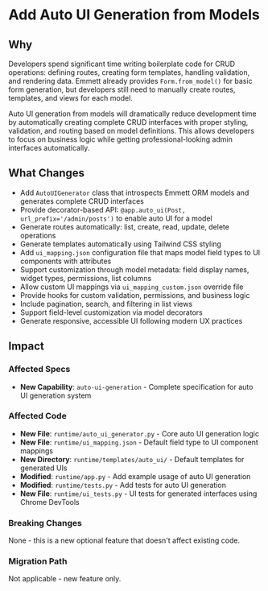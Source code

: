 # Add Auto UI Generation from Models

## Why

Developers spend significant time writing boilerplate code for CRUD operations: defining routes, creating form templates, handling validation, and rendering data. Emmett already provides `Form.from_model()` for basic form generation, but developers still need to manually create routes, templates, and views for each model.

Auto UI generation from models will dramatically reduce development time by automatically creating complete CRUD interfaces with proper styling, validation, and routing based on model definitions. This allows developers to focus on business logic while getting professional-looking admin interfaces automatically.

## What Changes

- Add `AutoUIGenerator` class that introspects Emmett ORM models and generates complete CRUD interfaces
- Provide decorator-based API: `@app.auto_ui(Post, url_prefix='/admin/posts')` to enable auto UI for a model
- Generate routes automatically: list, create, read, update, delete operations
- Generate templates automatically using Tailwind CSS styling
- Add `ui_mapping.json` configuration file that maps model field types to UI components with attributes
- Support customization through model metadata: field display names, widget types, permissions, list columns
- Allow custom UI mappings via `ui_mapping_custom.json` override file
- Provide hooks for custom validation, permissions, and business logic
- Include pagination, search, and filtering in list views
- Support field-level customization via model decorators
- Generate responsive, accessible UI following modern UX practices

## Impact

### Affected Specs
- **New Capability**: `auto-ui-generation` - Complete specification for auto UI generation system

### Affected Code
- **New File**: `runtime/auto_ui_generator.py` - Core auto UI generation logic
- **New File**: `runtime/ui_mapping.json` - Default field type to UI component mappings
- **New Directory**: `runtime/templates/auto_ui/` - Default templates for generated UIs
- **Modified**: `runtime/app.py` - Add example usage of auto UI generation
- **Modified**: `runtime/tests.py` - Add tests for auto UI generation
- **New File**: `runtime/ui_tests.py` - UI tests for generated interfaces using Chrome DevTools

### Breaking Changes
None - this is a new optional feature that doesn't affect existing code.

### Migration Path
Not applicable - new feature only.

